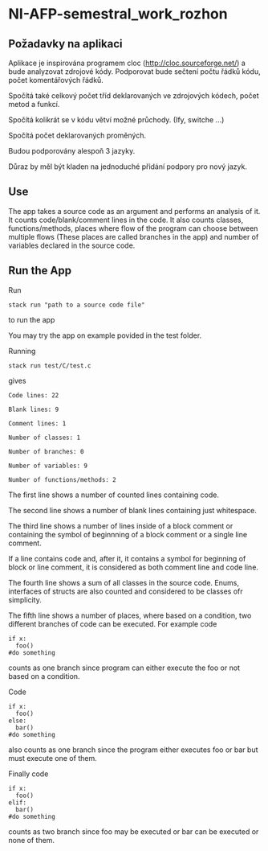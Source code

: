 # NI-AFP-semestral_work_rozhon

## Požadavky na aplikaci

Aplikace je inspirována programem cloc (http://cloc.sourceforge.net/) a bude analyzovat zdrojové kódy.
Podporovat bude sečtení počtu řádků kódu, počet komentářových řádků.

Spočítá také celkový počet tříd deklarovaných ve zdrojových kódech, počet metod a funkcí.

Spočítá kolikrát se v kódu větví možné průchody. (Ify, switche ...)

Spočítá počet deklarovaných proměných.


Budou podporovány alespoň 3 jazyky.

Důraz by měl být kladen na jednoduché přidání podpory pro nový jazyk.

## Use

The app takes a source code as an argument and performs an analysis of it. It counts code/blank/comment lines in the code. It also counts classes, functions/methods, places where flow of the program can choose between multiple flows (These places are called branches in the app) and number of variables declared in the source code.

## Run the App

Run
```
stack run "path to a source code file"
```
to run the app

You may try the app on example povided in the test folder.

Running 
```
stack run test/C/test.c
```
gives 
```
Code lines: 22

Blank lines: 9

Comment lines: 1

Number of classes: 1

Number of branches: 0

Number of variables: 9

Number of functions/methods: 2

```
The first line shows a number of counted lines containing code.

The second line shows a number of blank lines containing just whitespace.

The third line shows a number of lines inside of a block comment or containing the symbol of beginnning of a block comment or a single line comment.

If a line contains code and, after it, it contains a symbol for beginning of block or line comment, it is considered as both comment line and code line.

The fourth line shows a sum of all classes in the source code. Enums, interfaces of structs are also counted and considered to be classes ofr simplicity.

The fifth line shows a number of places, where based on a condition, two different branches of code can be executed. For example code 

```
if x:
  foo()
#do something
```
counts as one branch since program can either execute the foo or not based on a condition.

Code 
```
if x:
  foo()
else:
  bar()
#do something
```
also counts as one branch since the program either executes foo or bar but must execute one of them.


Finally code 
```
if x:
  foo()
elif:
  bar()
#do something
```
counts as two branch since foo may be executed or bar can be executed or none of them.
